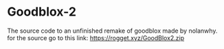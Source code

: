 # Goodblox-2
The source code to an unfinished remake of goodblox made by nolanwhy.
for the source go to this link: https://rogget.xyz/GoodBlox2.zip
